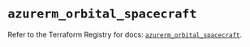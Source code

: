 # `azurerm_orbital_spacecraft`

Refer to the Terraform Registry for docs: [`azurerm_orbital_spacecraft`](https://registry.terraform.io/providers/hashicorp/azurerm/3.103.0/docs/resources/orbital_spacecraft).
